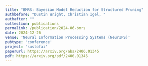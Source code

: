 ```yaml
---
title: "BMRS: Bayesian Model Reduction for Structured Pruning"
authbefore: "Dustin Wright, Christian Igel, " 
authafter: ""
collection: publications
permalink: /publication/2024-06-bmrs
date: 2024-12-26
venue: 'Neural Information Processing Systems (NeurIPS)'
pubtype: 'conference'
project: 'sustofai'
paperurl: https://arxiv.org/abs/2406.01345
pdf: https://arxiv.org/pdf/2406.01345
---
```

